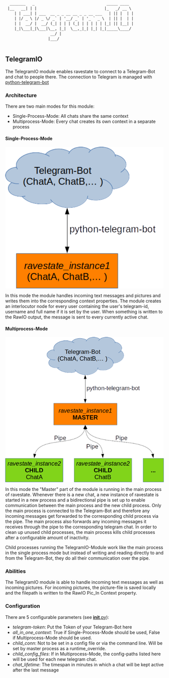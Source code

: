 ```
  _______   _                                _____ ____  
 |__   __| | |                              |_   _/ __ \ 
    | | ___| | ___  __ _ _ __ __ _ _ __ ___   | || |  | |
    | |/ _ \ |/ _ \/ _` | '__/ _` | '_ ` _ \  | || |  | |
    | |  __/ |  __/ (_| | | | (_| | | | | | |_| || |__| |
    |_|\___|_|\___|\__, |_|  \__,_|_| |_| |_|_____\____/ 
                    __/ |                                
                   |___/                                 
                                                                    
```

## TelegramIO

The TelegramIO module enables ravestate to connect to a Telegram-Bot and chat to people there.
The connection to Telegram is managed with [python-telegram-bot](https://github.com/python-telegram-bot/python-telegram-bot)

### Architecture
There are two main modes for this module:
* Single-Process-Mode: All chats share the same context
* Multiprocess-Mode: Every chat creates its own context in a separate process

#### Single-Process-Mode
<img src="../../resources/docs/telegram_singleprocess.png" width="1000" align="middle">

In this mode the module handles incoming text messages and pictures and writes them into the corresponding context properties.
The module creates an interlocutor node for every user containing the user's telegram-id, username and full name if it is set by the user.
When something is written to the RawIO output, the message is sent to every currently active chat.

#### Multiprocess-Mode
<img src="../../resources/docs/telegram_multiprocess.png" width="1000" align="middle">

In this mode the "Master" part of the module is running in the main process of ravestate.
Whenever there is a new chat, a new instance of ravestate is started in a new process and 
a bidirectional pipe is set up to enable communication between the main process and the new child process.
Only the main process is connected to the Telegram-Bot and therefore any incoming messages get forwarded to the 
corresponding child process via the pipe.
The main process also forwards any incoming messages it receives through the pipe to the corresponding telegram chat.
In order to clean up unused child processes, the main process kills child processes after a configurable amount of inactivity.

Child processes running the TelegramIO-Module work like the main process in the single process mode but instead of 
writing and reading directly to and from the Telegram-Bot, they do all their communication over the pipe.

### Abilities
The TelegramIO module is able to handle incoming text messages as well as incoming pictures.
For incoming pictures, the picture-file is saved locally and the filepath is written to the RawIO Pic_In Context property.

### Configuration
There are 5 configurable parameters (see [__init__.py](__init__.py)):
* _telegram-token_: Put the Token of your Telegram-Bot here
* _all_in_one_context_: True if Single-Process-Mode should be used, False if Multiprocess-Mode should be used.
* _child_conn_: Not to be set in a config file or via the command line. Will be set by master process as a runtime_override.
* _child_config_files_: If in Multiprocess-Mode, the config-paths listed here will be used for each new telegram chat.
* _chat_lifetime_: The timespan in minutes in which a chat will be kept active after the last message
